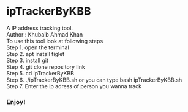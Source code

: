 # ipTrackerByKBB
A IP address tracking tool.
<br>
Author : Khubaib Ahmad Khan
<br>
To use this tool look at following steps 
<br>
Step 1. open the terminal 
<Br>
Step 2. apt install figlet
<br>
Step 3. install git 
<br>
Step 4. git clone repository link 
<br>
Step 5. cd ipTrackerByKBB
<br>
Step 6. ./ipTrackerByKBB.sh or you can type bash ipTrackerByKBB.sh
<br>
Step 7. Enter the ip adress of person you wanna track 
<br>
<h3>Enjoy!</h3>


